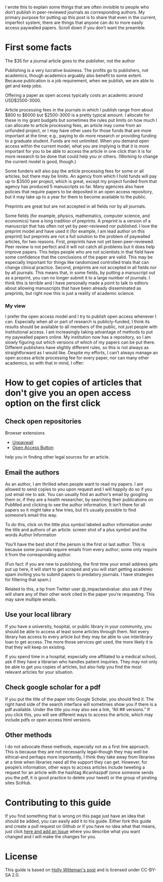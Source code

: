 I wrote this to explain some things that are often invisible to people who don’t publish in peer-reviewed journals as corresponding authors. My primary purpose for putting up this post is to share that even in the current, imperfect system, there are things that anyone can do to more easily access paywalled papers. Scroll down if you don’t want the preamble.

# First some facts

The $35 for a journal article goes to the publisher, not the author

Publishing is a very lucrative business. The profits go to publishers, not academics, though academics arguably also benefit to some extent. Because publication is a job requirement, when we publish, we are able to get and keep jobs.

Offering a paper as open access typically costs an academic around USD$2500-3000.

Article processing fees in the journals in which I publish range from about $800 to $6000 but $2500-3000 is a pretty typical amount. I allocate for these in my grant budgets but sometimes the rules put limits on how much I can allocate to article processing fees, an article may come from an unfunded project, or I may have other uses for those funds that are more important at the time; e.g., paying to do more research or providing funding to a graduate student. Funds are not unlimited. When you demand open access within the current model, what you are implying is that it is more important for you to be able to access the article in one click than it is for more research to be done that could help you or others. (Working to change the current model is good, though.)

Some funders will also pay the article processing fees for some or all articles, but there may be limits. An agency from which I hold funds will pay up to $3500 per project, which is great, except my project funded from that agency has produced 5 manuscripts so far. Many agencies also have policies that require papers to be deposited in an open access repository, but it may take up to a year for them to become available to the public.

Preprints are great but are not accepted in all fields nor by all journals.

Some fields (for example, physics, mathematics, computer science, and economics) have a long tradition of preprints. A preprint is a version of a manuscript that has often not yet by peer-reviewed nor published. I love the preprint model and have used it (for example, I am lead author on this preprint) but preprints are not a full solution to the problem of paywalled articles, for two reasons. First, preprints have not yet been peer-reviewed. Peer review is not perfect and it will not catch all problems but it does help improve papers. This helps people who are not scientists in that field have some confidence that the conclusions of the paper are valid. This may be especially important for things like randomized controlled trials that can change clinical practice. Second, preprints are not accepted in all fields nor by all journals. This means that, in some fields, by putting a manuscript out as a preprint, you can no longer submit it to a large number of journals. I think this is terrible and I have personally made a point to talk to editors about allowing manuscripts that have been already disseminated as preprints, but right now this is just a reality of academic science.

### My view

I prefer the open access model and I try to publish open access whenever I can. Especially when all or part of research is publicly-funded, I think its results should be available to all members of the public, not just people with institutional access. I am increasingly taking advantage of methods to put my paywalled papers online. My institution now has a repository, so I am slowly figuring out which versions of which of my papers can be put there. Different publishers have slightly different rules, so this is not always as straightforward as I would like. Despite my efforts, I can’t always manage an open access article processing fee for every paper, nor can many other academics, so with that in mind, I offer:

# How to get copies of articles that don't give you an open access option on the first click 

## Check open repositories

Browser extensions

* [Unpaywall](http://unpaywall.org/)
* [Open Access Button](https://openaccessbutton.org/)

help you in finding other legal sources for an article.

## Email the authors

As an author, I am thrilled when people want to read my papers. I am allowed to send copies to you upon request and I will happily do so if you just email me to ask. You can usually find an author’s email by googling them or, if they are a health researcher, by searching their publications on PubMed and clicking to see the author information. It isn’t there for all papers so it might take a few tries, but it’s usually possible to find someone’s email this way.

To do this, click on the little plus symbol labeled author information under the title and authors of an article: screen shot of a plus symbol and the words Author Information

You’ll have the best shot if the person is the first or last author. This is because some journals require emails from every author; some only require it from the corresponding author.

(Fun fact: if you are new to publishing, the first time your email address gets put up here, it will start to get scraped and you will start getting academic spam inviting you to submit papers to predatory journals. I have strategies for filtering that spam.)

Related to this, a tip from Twitter user @_impactandvalue: also ask if they will share any of their other work cited in the paper you’re requesting. This may save multiple emails.

## Use your local library

If you have a university, hospital, or public library in your community, you should be able to access at least some articles through them. Not every library has access to every article but they may be able to use interlibrary loan to get access. The more those services get used, the more likely it is that they will keep on existing.

If you spend time in a hospital, especially one affiliated to a medical school, ask if they have a librarian who handles patient inquiries. They may not only be able to get you copies of articles, but also help you find the most relevant articles for your situation.

## Check google scholar for a pdf

If you put the title of the paper into Google Scholar, you should find it. The right hand side of the search interface will sometimes show you if there is a pdf available. Under the title you may also see a link, “All ## versions.” If you click this, you will see different ways to access the article, which may include pdfs or open access html versions.

## Other methods

I do not advocate these methods, especially not as a first line approach. This is because they are not necessarily legal–though they may well be ethical–and perhaps more importantly, I think they take away from libraries at a time when libraries need all the support they can get. However, for people’s information, other ways to access articles include tweeting a request for an article with the hashtag #icanhazpdf (once someone sends you the pdf, it is good practice to delete your tweet) or the group of pirating sites SciHub.

# Contributing to this guide

If you find something that is wrong on this page just have an idea that should be added, you can easily add it to his guide. Either fork this guide and create a pull request on Github or if you have no idea what that means, just click [here and add an Issue](https://github.com/jaranta/getting-access-to-paywalled-articles/issues) where you describe what you want changed and I will make the changes for you.

# License

This guide is based on [Holly Witteman's post](http://holly.witteman.ca/index.php/2017/12/11/getting-access-to-paywalled-papers/) and is licensed under CC-BY-SA 2.0.
